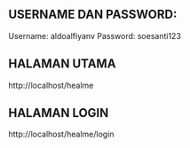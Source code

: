 
## USERNAME DAN PASSWORD:
Username: aldoalfiyanv
Password: soesanti123

## HALAMAN UTAMA
http://localhost/healme

## HALAMAN LOGIN
http://localhost/healme/login
